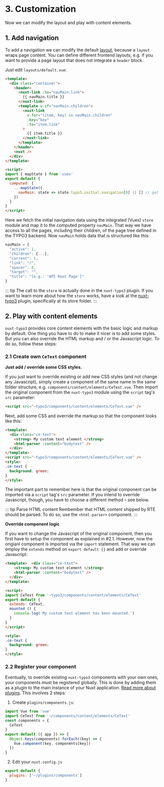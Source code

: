 # 3. Customization

Now we can modify the layout and play with content elements.

## 1. Add navigation

To add a navigation we can modify the default [layout](/frontend/layouts), because a `layout` wraps page content. You can define different frontend layouts, e.g. if you want to provide a page layout that does not integrate a `header` block.

Just edit `layouts/default.vue`:

```html
<template>
  <div class="container">
    <header>
      <nuxt-link :to="navMain.link">
        {{ navMain.title }}
      </nuxt-link>
      <template v-if="navMain.children">
        <nuxt-link
          v-for="(item, key) in navMain.children"
          :key="key"
          :to="item.link"
        >
          {{ item.title }}
        </nuxt-link>
      </template>
    </header>
    <nuxt />
  </div>
</template>

<script>
import { mapState } from 'vuex'
export default {
  computed: {
    ...mapState({
      navMain: state => state.typo3.initial.navigation[0] || [] // get first level from the root page tree
    })
  }
}
</script>
```

Here we fetch the initial navigation data using the integrated (Vuex) `store` module and map it to the computed property `navMain`. That way we have access to all the pages, including their children, of the page tree defined in the TYPO3 backend. Now `navMain` holds data that is structured like this:

```js
navMain = {
  "active": 1,
  "children": {...},
  "current": 1,
  "link": "/",
  "spacer": 0,
  "target": "",
  "title": "[e.g.: 'API Root Page']"
}
```

::: tip
The call to the `store` is actually done in the `nuxt-typo3` plugin. If you want to learn more about how the `store` works, have a look at the [nuxt-typo3](https://github.com/mercs600/nuxt-typo3-skin) plugin, specifically at its store folder.
:::

## 2. Play with content elements

`nuxt-typo3` provides core content elements with the basic logic and markup by default. One thing you have to do to make it nicer is to add some styles. But you can also override the HTML markup and / or the Javascript logic. To do so, follow these steps:

### 2.1 Create own `CeText` component

**Just add / override some CSS styles.**

If you just want to override existing or add new CSS styles (and not change any Javascript), simply create a component of the same name in the same folder structure, e.g. `components/content/elements/CeText.vue`. Then import the original component from the `nuxt-typo3` module using the `script` tag's `src` parameter:

```html
<script src="~typo3/components/content/elements/CeText.vue" />
```

Next, add some CSS and override the markup so that the component looks like this:

```html
<template>
  <div class="ce-text">
    <strong> My custom text element </strong>
    <html-parser :content="bodytext" />
  </div>
</template>
<script src="~typo3/components/content/elements/CeText.vue" />
<style>
.ce-text {
  background: green;
}
</style>
```

The important part to remember here is that the original component can be imported via a `script` tag's `src` parameter. If you intend to override Javascript, though, you have to choose a different method – see below.

::: tip Parse HTML content
Rembember that HTML content shipped by RTE should be parsed. To do so, use the `<html-parser>` component.
:::

**Override component logic**

If you want to change the Javascript of the original component, then you first have to setup the component as explained in #2.1. However, now the origianl component is imported via the `import` statement. That way we can employ the `extends` method on `export default {}` and add or override Javascript:

```html
<template>  <div class="ce-text">
    <strong> My custom text element </strong>
    <html-parser :content="bodytext" />
  </div>
</template>

<script>
import CeText from '~typo3/components/content/elements/CeText'
export default {
  extends: CeText,
  mounted () {
    console.log('My custom text element has benn mounted.')
  }
}
</script>

<style>
.ce-text {
  background: green;
}
</style>
```

### 2.2 Register your component

Eventually, to override existing `nuxt-typo3` components with your own ones, your components must be registered globally. This is done by adding them as a plugin to the main instance of your Nuxt application. [Read more about plugins](https://nuxtjs.org/guide/plugins/). This involves 2 steps:

1. Create `plugins/components.js`:

```js
import Vue from 'vue'
import CeText from '~/components/content/elements/CeText'
const components = {
  CeText
}
export default ({ app }) => {
  Object.keys(components).forEach((key) => {
    Vue.component(key, components[key])
  })
}
```

2. Edit your `nuxt.config.js`

```js
export default {
  plugins: ['~/plugins/components']
}
```
